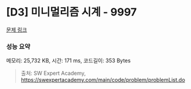 # [D3] 미니멀리즘 시계 - 9997 

[문제 링크](https://swexpertacademy.com/main/code/problem/problemDetail.do?contestProbId=AXIvNBzKapEDFAXR) 

### 성능 요약

메모리: 25,732 KB, 시간: 171 ms, 코드길이: 353 Bytes



> 출처: SW Expert Academy, https://swexpertacademy.com/main/code/problem/problemList.do